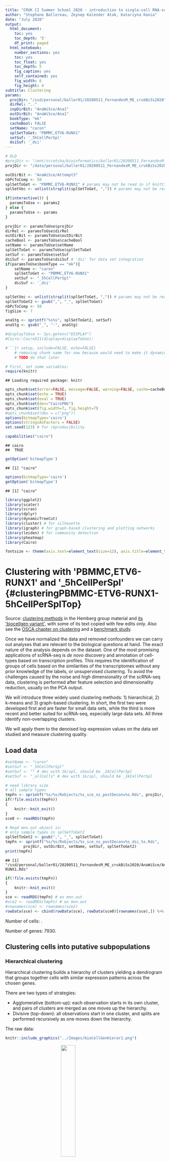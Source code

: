 ```yaml
---
title: "CRUK CI Summer School 2020 - introduction to single-cell RNA-seq analysis"
author: "Stephane Ballereau, Zeynep Kalender Atak, Katarzyna Kania"
date: "July 2020"
output:
  html_document:
    toc: yes
    toc_depth: '5'
    df_print: paged
  html_notebook:
    number_sections: yes
    toc: yes
    toc_float: yes
    toc_depth: 5
    fig_caption: yes
    self_contained: yes
    fig_width: 6
    fig_height: 4
subtitle: Clustering
params:
  projDir: "/ssd/personal/baller01/20200511_FernandesM_ME_crukBiSs2020"
  dirRel: ".."
  inpDirBit: "AnaWiSce/Ana1"
  outDirBit: "AnaWiSce/Ana1"
  bookType: "mk"
  cacheBool: FALSE  
  setName: "caron"
  splSetToGet: "PBMMC,ETV6-RUNX1"
  setSuf: '_5hCellPerSpl'
  dsiSuf: '_dsi'
---
```


<!--
  setSuf: '_allCells'
source /home/baller01/.local/share/r-miniconda/bin/activate r-reticulate
source /home/baller01/.local/share/r-miniconda/bin/deactivate r-reticulate
-->


```r
# OLD
#projDir <- "/mnt/scratcha/bioinformatics/baller01/20200511_FernandesM_ME_crukBiSs2020"
projDir <- "/data/personal/baller01/20200511_FernandesM_ME_crukBiSs2020"

outDirBit <- "AnaWiSce/Attempt3"
nbPcToComp <- 50
splSetToGet <- "PBMMC,ETV6-RUNX1" # params may not be read in if knitting book.
splSetVec <- unlist(strsplit(splSetToGet, ",")) # params may not be read in if knitting
```




```r
if(interactive()) {
  paramsToUse <- params2
} else {
  paramsToUse <- params
}

projDir <- paramsToUse$projDir
dirRel <- paramsToUse$dirRel
outDirBit <- paramsToUse$outDirBit
cacheBool <- paramsToUse$cacheBool
setName <- paramsToUse$setName
splSetToGet <- paramsToUse$splSetToGet
setSuf <- paramsToUse$setSuf
dsiSuf <- paramsToUse$dsiSuf # 'dsi' for data set integration
if(paramsToUse$bookType == "mk"){
	setName <- "caron"
	splSetToGet <- "PBMMC,ETV6-RUNX1"
	setSuf <- "_5hCellPerSpl"
	dsiSuf <- '_dsi'
}

splSetVec <- unlist(strsplit(splSetToGet, ",")) # params may not be read in if knitting book.
splSetToGet2 <- gsub(",", "_", splSetToGet)
nbPcToComp <- 50
figSize <- 7

anaStg <- sprintf("%s%s", splSetToGet2, setSuf)
anaStg <- gsub("_", "-", anaStg)

#displayToUse <- Sys.getenv("DISPLAY")
#Cairo::CairoX11(display=displayToUse);
```


```r
#```{r setup, include=FALSE, echo=FALSE}
	# removing chunk name for now because would need to make it dynamic, eg {{anaStg}} and expand
	# TODO do that later

# First, set some variables:
require(knitr)
```

```
## Loading required package: knitr
```

```r
opts_chunk$set(error=FALSE, message=FALSE, warning=FALSE, cache=cacheBool)
opts_chunk$set(echo = TRUE)
opts_chunk$set(eval = TRUE) 
opts_chunk$set(dev="CairoPNG")
opts_chunk$set(fig.width=7, fig.height=7)
#opts_chunk$set(dev = c("png"))
options(bitmapType='cairo')
options(stringsAsFactors = FALSE)
set.seed(123) # for reproducibility
```


```r
capabilities("cairo")
```

```
## cairo 
##  TRUE
```

```r
getOption('bitmapType')
```

```
## [1] "cairo"
```

```r
options(bitmapType='cairo')
getOption('bitmapType')
```

```
## [1] "cairo"
```


```r
library(ggplot2)
library(scater)
library(scran)
library(dplyr)
library(dynamicTreeCut)
library(cluster) # for silhouette
library(igraph) # for graph-based clustering and plotting networks 
library(leiden) # for community detection
library(pheatmap)
library(Cairo)

fontsize <- theme(axis.text=element_text(size=12), axis.title=element_text(size=16))
```

# Clustering with 'PBMMC,ETV6-RUNX1' and '_5hCellPerSpl' {#clusteringPBMMC-ETV6-RUNX1-5hCellPerSplTop}

<!-- TODO: get image file
<img src="../Images/Andrews2017_Fig1.png" style="margin:auto; display:block" />
-->

Source: [clustering methods](https://hemberg-lab.github.io/scRNA.seq.course/biological-analysis.html##clustering-methods) in the Hemberg group material and [its 'biocellgen variant'](https://biocellgen-public.svi.edu.au/mig_2019_scrnaseq-workshop/public/clustering-and-cell-annotation.html#clustering-methods.), with some of its text copied with few edits only. Also see the [OSCA chapter on clustering](https://osca.bioconductor.org/clustering.html) and a [benchmark study](https://f1000research.com/articles/7-1297#ref-2).

Once we have normalized the data and removed confounders we can carry out analyses that are relevant to the biological questions at hand. The exact nature of the analysis depends on the dataset. One of the most promising applications of scRNA-seq is *de novo* discovery and annotation of cell-types based on transcription profiles. This requires the identification of groups of cells based on the similarities of the transcriptomes without any prior knowledge of the labels, or unsupervised clustering. To avoid the challenges caused by the noise and high dimensionality of the scRNA-seq data, clustering is performed after feature selection and dimensionality reduction, usually on the PCA output.

We will introduce three widely used clustering methods: 1) hierarchical, 2) k-means and 3) graph-based clustering. In short, the first two were developed first and are faster for small data sets, while the third is more recent and better suited for scRNA-seq, especially large data sets. All three identify non-overlapping clusters.

We will apply them to the denoised log-expression values on the data set studied and measure clustering quality.

## Load data

<!--
We will load the R file keeping the SCE (SingleCellExperiment) object with the normalised counts for 500 cells per sample and the outcome of feature selection followed by dimensionality reduction.
-->


```r
#setName <- "caron"
#setSuf <- "_5hCellPerSpl"
#setSuf <- "" # dev with 1k/spl, should be _1kCellPerSpl
#setSuf <- "_allCells" # dev with 1k/spl, should be _1kCellPerSpl

# need library size
# all sample types
tmpFn <- sprintf("%s/%s/Robjects/%s_sce_nz_postDeconv%s.Rds", projDir, outDirBit, setName, setSuf)
if(!file.exists(tmpFn))
{
	knitr::knit_exit()
}
sce0 <- readRDS(tmpFn)

# Read mnn.out object in:
# only sample types in splSetToGet2
splSetToGet2 <- gsub(",", "_", splSetToGet)
tmpFn <- sprintf("%s/%s/Robjects/%s_sce_nz_postDeconv%s_dsi_%s.Rds",
		projDir, outDirBit, setName, setSuf, splSetToGet2)
print(tmpFn)
```

```
## [1] "/ssd/personal/baller01/20200511_FernandesM_ME_crukBiSs2020/AnaWiSce/AnaKmWiC/Robjects/caron_sce_nz_postDeconv_5hCellPerSpl_dsi_PBMMC_ETV6-RUNX1.Rds"
```

```r
if(!file.exists(tmpFn))
{
	knitr::knit_exit()
}
sce <- readRDS(tmpFn) # ex mnn.out
#sce2 <- readRDS(tmpFn) # ex mnn.out
#rownames(sce) <- rownames(sce2)
rowData(sce) <- cbind(rowData(sce), rowData(sce0)[rownames(sce),]) %>% DataFrame
```

Number of cells: .

Number of genes: 7930.

## Clustering cells into putative subpopulations

<!--
See https://hemberg-lab.github.io/scRNA.seq.course/index.html for three types of clustering.
See https://www.ncbi.nlm.nih.gov/pubmed/27303057 for review
-->

<!-- Defining cell clusters from expression data -->

### Hierarchical clustering

Hierarchical clustering builds a hierarchy of clusters yielding a dendrogram that groups together cells with similar expression patterns across the chosen genes.

There are two types of strategies:

* Agglomerative (bottom-up): each observation starts in its own cluster, and pairs of clusters are merged as one moves up the hierarchy.
* Divisive (top-down): all observations start in one cluster, and splits are performed recursively as one moves down the hierarchy.

<!--
<img src="../Images/bioCellGenHierar1.png" style="margin:auto; display:block" />
<img src="../Images/bioCellGenHierar2.png" style="margin:auto; display:block" />
-->

The raw data:


```r
knitr::include_graphics("../Images/bioCellGenHierar1.png")
```

<img src="../Images/bioCellGenHierar1.png" width="30%" style="display: block; margin: auto;" />

The hierarchical clustering dendrogram:


```r
knitr::include_graphics("../Images/bioCellGenHierar2.png")
```

<img src="../Images/bioCellGenHierar2.png" width="50%" style="display: block; margin: auto;" />

* Pros:
    + deterministic method
    + returns partitions at all levels along the dendrogram
* Cons:
    + computationally expensive in time and memory that increase proportionally to the square of the number of data points



#### Clustering

Here we will apply hierarchical clustering on the Euclidean distances between cells, using the Ward D2 criterion to minimize the total variance within each cluster.


```r
# get PCs
#pcs <- reducedDim(sce, "PCA")
pcs <- reducedDim(sce, "corrected")
# compute distance
pc.dist <- dist(pcs)
# derive tree
hc.tree <- hclust(pc.dist, method="ward.D2")
hcd <- as.dendrogram(hc.tree)
```

The dendrogram below shows each cell as a leaf.


```r
#plot(hc.tree, labels = FALSE, xlab = NULL, sub = NULL)
plot(hcd, type = "rectangle", ylab = "Height", leaflab = "none")
```

<img src="clusteringPostDsi_files/figure-html/plot_tree_hierar-1.png" width="672" />

Clusters are identified in the dendrogram using the shape of branches as well as their height ('dynamic tree cut' [@doi:10.1093/bioinformatics/btm563]). <!-- https://academic.oup.com/bioinformatics/article/24/5/719/200751 -->


```r
# identify clusters by cutting branches, requesting a minimum cluster size of 20 cells.
hc.clusters <- unname(cutreeDynamic(hc.tree,
				    distM = as.matrix(pc.dist),
				    minClusterSize = 20,
				    verbose = 0))
```

Cell counts for each cluster (rows) and each sample group (columns):


```r
# per sample group
table(hc.clusters, sce$source_name)
```

```
##            
## hc.clusters ABMMC ETV6-RUNX1 HHD PBMMC PRE-T
##          1      0        609   0   183     0
##          2      0        189   0   441     0
##          3      0        512   0    94     0
##          4      0        340   0   151     0
##          5      0         99   0   107     0
##          6      0         76   0   126     0
##          7      0         13   0   167     0
##          8      0         45   0    70     0
##          9      0         73   0    25     0
##          10     0         24   0    68     0
##          11     0         20   0    68     0
```

Cell counts for each cluster (rows) and each sample (columns):


```r
# per sample
table(hc.clusters, sce$Sample.Name)
```

```
##            
## hc.clusters GSM3872434 GSM3872435 GSM3872436 GSM3872437 GSM3872442 GSM3872443
##          1          50        301        159         99         73         18
##          2           1         15        154         19        185        125
##          3         299         83         28        102         57         15
##          4         121         61         38        120         90         11
##          5           0          0         21         78          0        101
##          6           2          9         51         14         17         54
##          7           1          0          5          7         38         50
##          8           0          1         11         33          1         57
##          9          20         28         11         14          6         10
##          10          4          1          8         11         14         36
##          11          2          1         14          3         19         23
##            
## hc.clusters GSM3872444
##          1          92
##          2         131
##          3          22
##          4          50
##          5           6
##          6          55
##          7          79
##          8          12
##          9           9
##          10         18
##          11         26
```

This data (cell number) may also be shown as heatmap.


```r
tmpTab <- table(hc.clusters, sce$Sample.Name)
rownames(tmpTab) = paste("hc", rownames(tmpTab), sep = "_")

# columns annotation with cell name:
mat_col <- colData(sce) %>% data.frame() %>% select(Sample.Name, source_name) %>% unique
rownames(mat_col) <- mat_col$Sample.Name
mat_col$Sample.Name <- NULL

# Prepare colours for clusters:
colourCount = length(unique(mat_col$source_name))
getPalette = grDevices::colorRampPalette(RColorBrewer::brewer.pal(9, "Set1"))

mat_colors <- list(source_name = getPalette(colourCount))
names(mat_colors$source_name) <- unique(mat_col$source_name)
```

Heatmap, with samples ordered as in sample sheet:


```r
# without column clustering
pheatmap(tmpTab,
           cluster_cols = FALSE,
           annotation_col    = mat_col,
           annotation_colors = mat_colors)
```

<img src="clusteringPostDsi_files/figure-html/unnamed-chunk-8-1.png" width="672" />

Heatmap, with samples ordered by similarity of cell distribution across clusters:


```r
# with column clustering
pheatmap(tmpTab,
           annotation_col    = mat_col,
           annotation_colors = mat_colors)
```

<img src="clusteringPostDsi_files/figure-html/unnamed-chunk-9-1.png" width="672" />

If clusters mostly include cells from one sample or the other, it suggests that the samples differ, and/or the presence of batch effect.

Let us show cluster assignments on the t-SNE, with cells shaped by cell type,
colored by cluster and sized total UMI counts ('sum').


```r
# store cluster assignment in SCE object:
sce$cluster <- factor(hc.clusters)
# make, store and show TSNE plot:
#g <- plotTSNE(sce, colour_by = "cluster", size_by = "sum", shape_by="source_name")
g <- plotTSNE(sce, colour_by = "cluster", shape_by="source_name")
g
```

<img src="clusteringPostDsi_files/figure-html/plot_tsne_hierar-1.png" width="768" />

Split by sample group:


```r
# split by sample and show:
g <- g + facet_wrap(. ~ sce$source_name)
g
```

<img src="clusteringPostDsi_files/figure-html/plot_tsne_hierar_facet-1.png" width="960" />

In some areas cells are not all assigned to the same cluster.

#### Separatedness

The congruence of clusters may be assessed by computing the sillhouette for each cell.
The larger the value the closer the cell to cells in its cluster than to cells in other clusters.
Cells closer to cells in other clusters have a negative value.
Good cluster separation is indicated by clusters whose cells have large silhouette values.

We first compute silhouette values. 


```r
sil <- silhouette(hc.clusters, dist = pc.dist)
```

We then plot silhouettes with one color per cluster and cells with a negative silhouette with the color of their closest cluster.
We also add the average silhouette for each cluster and all cells. 


```r
# prepare colours:
clust.col <- scater:::.get_palette("tableau10medium") # hidden scater colours
sil.cols <- clust.col[ifelse(sil[,3] > 0, sil[,1], sil[,2])]
sil.cols <- sil.cols[order(-sil[,1], sil[,3])]
# plot:
plot(sil,
     main = paste(length(unique(hc.clusters)), "clusters"),
     border = sil.cols,
     col = sil.cols,
     do.col.sort = FALSE) 
```

<img src="clusteringPostDsi_files/figure-html/plot_silhouette_hierar-1.png" width="672" />

The plot shows cells with negative silhouette indicating that too many clusters may have been defined.
The method and parameters used defined clusters with properties that may not fit the data set, eg clusters with the same diameter.

### k-means

#### Description

In k-means clustering, the goal is to partition N cells into k different clusters. In an iterative manner, cluster centers are defined and each cell is assigned to its nearest cluster.

The aim is to minimise within-cluster variation and maximise between-cluster variation, using the following steps:

* randomly select k data points to serve as initial cluster centers,
* for each point, compute the distance between that point and each of the centroids and assign the point to the cluster with the closest centroid,
* calculate the mean of each cluster (the 'mean' in 'k-mean') to define its centroid, and for each point compute the distance to these means to choose the closest, repeat until the distance between centroids and data points is minimal (ie clusters do not change) or the maximum number of iterations is reached,
* compute the total variation within clusters,
* assign new centroids and repeat steps above

<img src="../Images/bioCellGenKmean.png" style="margin:auto; display:block" />

* Pros:
    + fast
* Cons:
    + assumes a pre-determined number of clusters
    + sensitive to outliers
    + tends to define equally-sized clusters

#### Example

The dendogram built above suggests there may be six large cell populations.

Let us define six clusters.


```r
# define clusters with kmeans()
# because results depend on the initial cluster centers,
# it is usually best to try several times,
# by setting 'nstart' to say 20,
# kmeans() will then retain the run with the lowest within cluster variation.
kclust <- kmeans(pcs, centers=6, nstart = 20) 

# compute silhouette
sil <- silhouette(kclust$cluster, dist(pcs))

# plot silhouette
clust.col <- scater:::.get_palette("tableau10medium") # hidden scater colours
sil.cols <- clust.col[ifelse(sil[,3] > 0, sil[,1], sil[,2])]
sil.cols <- sil.cols[order(-sil[,1], sil[,3])]
plot(sil, main = paste(length(unique(kclust$cluster)), "clusters"), 
    border=sil.cols, col=sil.cols, do.col.sort=FALSE) 
```

<img src="clusteringPostDsi_files/figure-html/comp_kmeans_k6-1.png" width="672" />

The t-SNE plot below shows cells color-coded by cluster membership:


```r
# get cell coordinates from "TSNE" slot:
tSneCoord <- as.data.frame(reducedDim(sce, "TSNE"))
colnames(tSneCoord) <- c("TSNE1", "TSNE2")
# add sample type:
tSneCoord$source_name <- sce$source_name
# add cluster info:
tSneCoord$cluster <- as.factor(kclust$cluster)
# draw plot
p2 <- ggplot(tSneCoord, aes(x=TSNE1, y=TSNE2,
			    colour=cluster,
			    shape=source_name)) +
	geom_point()
p2
```

<img src="clusteringPostDsi_files/figure-html/plot_tSNE_kmeans_k6-1.png" width="768" />

Split by sample type:


```r
p2 + facet_wrap(~ sce$source_name)
```

<img src="clusteringPostDsi_files/figure-html/plot_tSNE_kmeans_k6_split-1.png" width="960" />

To find the most appropriate number of clusters, one performs the analysis for a series of values for k and for each k value computes a 'measure of fit' of the clusters defined. Several metrics exist. We will look at:
* within-cluster sum-of-squares
* silhouette
* gap statistic

#### Within-cluster sum-of-squares

The within-cluster sum-of-squares is the sum of the squared deviations from each observation and the cluster centroid. This metric measures the variability of observations within a cluster.  It decreases as k increases, by an amount that decreases with k. Indeed, for low k values increasing k usually improves clustering, as shown by a sharp drop in the within-cluster sum-of-squares. For higher k values, increasing k does not reduce the within-cluster sum-of-squares much: dividing clusters further only slightly reduces variablility inside clusters. On a plot of the within-cluster sum-of-squares against k, the curve shows two parts: the first with a steep negative slope and the second with a small slope. The 'elbow' of the curve indicates the most appropriate number of clusters.


```r
library(broom)
library(tibble)
library(tidyr)
library(purrr)

# get PCA matrix (i.e. rotated values)
points <- as_tibble(pcs)

# define clusters for different number of clusters
# from 1 to 20:
kclusts <- tibble(k = 1:20) %>%
  mutate(
    kclust = map(k, ~kmeans(points, .x)), # define clusters
    tidied = map(kclust, tidy), # 'flatten' kmeans() output into tibble
    glanced = map(kclust, glance), # convert model or other R object to convert to single-row data frame
    augmented = map(kclust, augment, points) # extract per-observation information
  )

# get cluster assignments
# unnest a list column with unnest(),
# i.e. make each element of the list its own row.
clusters <- kclusts %>%
  unnest(tidied)

# get assignments
assignments <- kclusts %>% 
  unnest(augmented)

# get clustering outcome
clusterings <- kclusts %>%
  unnest(glanced)
```

We now plot the total within-cluster sum-of-squares and decide on k.


```r
ggplot(clusterings, aes(k, tot.withinss)) +
  geom_point() +
  geom_line()
```

<img src="clusteringPostDsi_files/figure-html/plot_withinss-1.png" width="672" />


```r
clusterings %>% 
  mutate(tot.withinss.diff = tot.withinss - lag(tot.withinss)) %>%
  arrange(desc(tot.withinss.diff))
```

```
## # A tibble: 20 x 9
##        k kclust  tidied       totss tot.withinss betweenss  iter augmented      
##    <int> <list>  <list>       <dbl>        <dbl>     <dbl> <int> <list>         
##  1    17 <kmean… <tibble[,53…  418.         126.  2.92e+ 2     5 <tibble[,51] […
##  2    20 <kmean… <tibble[,53…  418.         120.  2.98e+ 2     6 <tibble[,51] […
##  3     8 <kmean… <tibble[,53…  418.         170.  2.48e+ 2     4 <tibble[,51] […
##  4    19 <kmean… <tibble[,53…  418.         120.  2.98e+ 2     6 <tibble[,51] […
##  5    14 <kmean… <tibble[,53…  418.         133.  2.85e+ 2     4 <tibble[,51] […
##  6    16 <kmean… <tibble[,53…  418.         124.  2.94e+ 2     5 <tibble[,51] […
##  7    12 <kmean… <tibble[,53…  418.         138.  2.80e+ 2     4 <tibble[,51] […
##  8    13 <kmean… <tibble[,53…  418.         135.  2.84e+ 2     4 <tibble[,51] […
##  9    11 <kmean… <tibble[,53…  418.         142.  2.76e+ 2     4 <tibble[,51] […
## 10    15 <kmean… <tibble[,53…  418.         127.  2.91e+ 2     4 <tibble[,51] […
## 11    18 <kmean… <tibble[,53…  418.         120.  2.98e+ 2     4 <tibble[,51] […
## 12    10 <kmean… <tibble[,53…  418.         146.  2.72e+ 2     5 <tibble[,51] […
## 13     7 <kmean… <tibble[,53…  418.         170.  2.49e+ 2     4 <tibble[,51] […
## 14     6 <kmean… <tibble[,53…  418.         182.  2.37e+ 2     5 <tibble[,51] […
## 15     9 <kmean… <tibble[,53…  418.         156.  2.62e+ 2     5 <tibble[,51] […
## 16     5 <kmean… <tibble[,53…  418.         195.  2.23e+ 2     4 <tibble[,51] […
## 17     4 <kmean… <tibble[,53…  418.         219.  1.99e+ 2     3 <tibble[,51] […
## 18     3 <kmean… <tibble[,53…  418.         249.  1.69e+ 2     3 <tibble[,51] […
## 19     2 <kmean… <tibble[,53…  418.         305.  1.13e+ 2     1 <tibble[,51] […
## 20     1 <kmean… <tibble[,53…  418.         418. -2.27e-13     1 <tibble[,51] […
## # … with 1 more variable: tot.withinss.diff <dbl>
```

```r
# get the smallest negative drop
k_neg <- clusterings %>% 
  mutate(tot.withinss.diff = tot.withinss - lag(tot.withinss)) %>%
  filter(tot.withinss.diff < 0) %>%
  #arrange(desc(tot.withinss.diff)) %>%
  slice_max(tot.withinss.diff, n = 1) %>%
  pull(k)
k_neg <- k_neg -1
# get the first positive diff
k_pos <- clusterings %>% 
  mutate(tot.withinss.diff = tot.withinss - lag(tot.withinss)) %>%
  filter(tot.withinss.diff >= 0) %>%
  #arrange(desc(tot.withinss.diff)) %>%
  slice_min(k, n = 1) %>%
  pull(k)
k_pos <- k_pos -1
```

The plot above suggests reasonable values for k may be:

* 13 (where the drop in total within-cluster sum-of-squares is the smallest)
* 7 (lowest cluster number where the difference in consecutive total within-cluster sum-of-squares is positive)

#### Silhouette

We now compute the Silhouette values for each set of clusters defined above for the series of values of k.


```r
# compute pairwise distance between cells in the PC space,
# as it is needed to compute silhouette:
pcDist <- dist(pcs)
# compute silhouette for each set of clusters defined above for a series of values of k:
Ks=sapply(2:20,
		function(i) {
			tmpClu <- as.numeric(kclusts$augmented[[i]]$.cluster)
			#table(tmpClu)
			sil <- silhouette(tmpClu, pcDist)
			summary(sil)$avg.width
		}
)
# plot average width against k:
plot(2:20, Ks,
     xlab="k",
     ylab="av. silhouette",
     type="b",
     pch=19)
```

<img src="clusteringPostDsi_files/figure-html/unnamed-chunk-11-1.png" width="672" />

<!--
The plot above shows that silhouette values vary little for k between 4 and 11, though higher values are observed for k at 5, 8, 9 and 10.
-->

#### Gap statistic

Because the variation quantity decreases as the number of clusters increases,
a more reliable approach is to compare the observed variation to that expected from a null distribution.
With the gap statistic, the expected variation is computed:

* by generating several reference data sets using the uniform distribution (no cluster),
* for each such set and the series of k values, by clustering and computing the within-cluster variation.

The gap statistic measures for a given k the difference between the expected and observed variation.
The most appropriate number of clusters is that with the higest gap value.

We will use `cluster::clusGap()` to compute the gap statistic for k between 1 and 20.


```r
set.seed(123)
gaps <- cluster::clusGap(
  x = pcs,
  FUNcluster = kmeans,
  K.max = 20,
  nstart = 5, # low for expediency here but should use higher
  B = 10 # low for expediency here but should use higher
)

## find the "best" k
best.k <- cluster::maxSE(gaps$Tab[, "gap"], gaps$Tab[, "SE.sim"])
# in case the the best k was '1',
# skip first row of output table:
gapsTab <- gaps$Tab[2:nrow(gaps$Tab),]
best.k <- cluster::maxSE(gapsTab[, "gap"], gapsTab[, "SE.sim"])
#best.k
```

The "optimal" k value is 19.


```r
# try other method to choose best k:
##best.k <- cluster::maxSE(gapsTab[, "gap"], gapsTab[, "SE.sim"], method="Tibs2001SEmax")
##best.k <- cluster::maxSE(gapsTab[, "gap"], gapsTab[, "SE.sim"], method="firstmax")
##best.k
```

We next copy the cluster assignment to the SCE object.


```r
df <- as.data.frame(assignments)
# here only copy outcome for k == 10
sce$kmeans10 <- as.numeric(df[df$k == 10, ".cluster"])
```

We now check silhouette values for a k of 10:


```r
library(cluster)
clust.col <- scater:::.get_palette("tableau10medium") # hidden scater colours
sil <- silhouette(sce$kmeans10, dist = pc.dist)
sil.cols <- clust.col[ifelse(sil[,3] > 0, sil[,1], sil[,2])]
sil.cols <- sil.cols[order(-sil[,1], sil[,3])]
plot(sil, main = paste(length(unique(sce$kmeans10)), "clusters"), 
    border=sil.cols, col=sil.cols, do.col.sort=FALSE) 
```

<img src="clusteringPostDsi_files/figure-html/silhouette_kmeans_k10-1.png" width="672" />


```r
df <- as.data.frame(assignments)
sce$kmeans.best <- as.numeric(df[df$k == best.k, ".cluster"])
```

We now check silhouette values for a k of 19:


```r
library(cluster)
clust.col <- colorRampPalette(RColorBrewer::brewer.pal(9,"RdBu"))(best.k)
sil <- silhouette(sce$kmeans.best, dist = pc.dist)
sil.cols <- clust.col[ifelse(sil[,3] > 0, sil[,1], sil[,2])]
sil.cols <- sil.cols[order(-sil[,1], sil[,3])]
plot(sil, main = paste(length(unique(sce$kmeans.best)), "clusters"), 
    border=sil.cols, col=sil.cols, do.col.sort=FALSE) 
```

<img src="clusteringPostDsi_files/figure-html/silhouette_kmeans_kbest-1.png" width="672" />

For the same number of clusters (10), fewer cells have negative values with k-means than with hierarchical clustering. The average silhouette is similar though, and all clusters show a wide range.

#### Multi-metric

<!-- TODO Keep? Implies proper choice of metrics ... -->

One may also use multiple metrics rather than only one and check how they concord, using `NbClust::NbClust()` (see manual for a description of metrics computed):


```r
# run only once and save outcome to file to load later.

tmpFn <- sprintf("%s/%s/Robjects/%s_sce_nz_postDeconv%s_500CellK2to20NbClust.Rds", projDir, outDirBit, setName, setSuf)
if(file.exists(tmpFn))
{
	nb <- readRDS(file=tmpFn)
} else {
	library(NbClust)
	# tried with k from 2 to 20 but that takes too long with all cells.
	# subsample 500 cells
	tmpInd <- sample(nrow(pcs), 500)
		nb = NbClust(data=pcs[tmpInd,], 
	             distance = "euclidean",
	             min.nc = 2,
		      max.nc = 20,
	             #min.nc = 8,
	             #max.nc = 16,
	             method = "kmeans",
	             index=c("kl","ch","cindex","db","silhouette",
	                "duda","pseudot2","beale","ratkowsky",
	                "gap","gamma","mcclain","gplus",
	                "tau","sdindex","sdbw"))
	saveRDS(nb, file=tmpFn)
	rm(tmpInd)
}
rm(tmpFn)
```

Table showing the number of methods selecting values of k as the best choice:


```r
table(nb$Best.nc[1,]) # consensus seems to be 3 clusters
```

```
## 
##  2  3  7 11 14 20 
##  7  4  1  1  1  2
```

```r
rm(nb)
```

No strong support for a single sensible value of k is observed.

### Graph-based clustering

Graph-based clustering entails building a nearest-neighbour (NN) graph using cells as nodes and their similarity as edges, then identifying 'communities' of cells within the network (more details [there](https://biocellgen-public.svi.edu.au/mig_2019_scrnaseq-workshop/public/clustering-and-cell-annotation.html#unsupervised-clustering-methods)). In this k-NN graph two nodes (cells), say A and B, are connected by an edge if the distance between them is amongst the k smallest distances from A to other cells ('KNN'), and from B to other cells (shared-NN, 'SNN'). An edge may be weighted based on the number or closeness of shared nearest neighbours. Clusters are identified using metrics related to the number of neighbours ('connections') to find groups of highly interconnected cells. "The value of ‘k’ can be roughly interpreted as the anticipated size of the smallest subpopulation" (see `scran`'s `buildSNNGraph()` manual).

* Pros:
    + fast and memory efficient (avoids the need to construct a distance matrix for all pairs of cells)
    + no assumptions on the shape of the clusters or the distribution of cells within each cluster
    + no need to specify a number of clusters to identify (but the size of the neigbourhood used affects the size of clusters)
* Cons:
    + loss of information beyond neighboring cells, which can affect community detection in regions with many cells.

The plot below shows the same data set as a network built using three different numbers of neighbours: 5, 15 and 25 (from [here](https://biocellgen-public.svi.edu.au/mig_2019_scrnaseq-workshop/public/clustering-and-cell-annotation.html#clustering-methods.)).

<img src="../Images/bioCellGenGraphDeng.png" style="margin:auto; display:block" />

We will:

* build the graph,
* define clusters,
* check membership across samples,
* show membership on a t-SNE plot,
* assess clustering quality.

We now build the shared nearest neighbour (SNN) graph, using `scran`'s `buildSNNGraph()` with: 

* the reduced and denoised data set (PCs)
* the default number of neighbours (k=10)
* the default type of edge weight (type="rank")


```r
# compute graph using buildSNNGraph
# check manual with: ?buildSNNGraph
#snn.gr <- buildSNNGraph(sce, use.dimred="PCA")
snn.gr <- buildSNNGraph(sce, use.dimred="corrected")
```

The number of cells in the data set is large so we randomly choose 1000 nodes (cells) in the network before plotting the resulting smaller network. Cells are color-coded by sample type:


```r
# subset graph down to 1000 cells
# https://igraph.org/r/doc/subgraph.html

# Add vertices (nodes. ie cells) annotation
V(snn.gr)$Sample.Name <- colData(sce)$Sample.Name
V(snn.gr)$source_name <- as.character(colData(sce)$source_name)

# pick 1000 nodes randomly
edgesToGet <- sample(nrow(snn.gr[]), 1000)

# subset graph for these 1000 ramdomly chosen nodes
snn.gr.subset <- subgraph(snn.gr, edgesToGet)
g <- snn.gr.subset

# set colors for clusters
if(length(unique(V(g)$source_name)) <= 2)
{
  cols <- colorspace::rainbow_hcl(length(unique(V(g)$source_name)))
} else {
  cols <- RColorBrewer::brewer.pal(n = length(unique(V(g)$source_name)), name = "RdYlBu")
}
names(cols) <- unique(V(g)$source_name)

# plot graph
plot.igraph(
  g, layout = layout_with_fr(g),
  vertex.size = 3, vertex.label = NA,
  vertex.color = cols[V(g)$source_name],
  frame.color = cols[V(g)$source_name],
  main = "default parameters"
)

# add legend
legend('bottomright',
       legend=names(cols),
       pch=21,
       col=cols, # "#777777",
       pt.bg=cols,
       pt.cex=1, cex=.6, bty="n", ncol=1)
```

<img src="clusteringPostDsi_files/figure-html/show_walktrap_graph-1.png" width="100%" />

#### Modularity

Several methods to detect clusters ('communities') in networks rely on the 'modulatrity' metric. For a given partition of cells into clusters, modularity measures how separated clusters are from each other, based on the difference between the observed and expected weight of edges between nodes. For the whole graph, the closer to 1 the better.

#### Walktrap method

<!-- #### Community detection via short random walks: 'walktrap' -->


The walktrap method relies on short random walks (a few steps) through the network. These walks tend to be 'trapped' in highly-connected regions of the network. Node similarity is measured based on these walks. Nodes are first each assigned their own community. Pairwise distances are computed and the two closest communities are grouped. These steps are repeated a given number of times to produce a dendrogram. Hierarchical clustering is then applied to the distance matrix. The best partition is that with the highest modularity. <!-- https://link.springer.com/article/10.1007/s11227-019-03018-x -->

<!--
BIB Pons and Latapy [18] Pons P, Latapy M (2006) Computing communities in large networks using random walks. J Graph Algorithms Appl 10(2):191–218
reliable (https://www.ncbi.nlm.nih.gov/pmc/articles/PMC5102890/)
-->

<!--
see pipeComp on performance of walktrap
https://www.ncbi.nlm.nih.gov/pmc/articles/PMC5102890/
-->


```r
# identify clusters with walktrap
# default number of steps: 4
cluster.out <- cluster_walktrap(snn.gr)
```

We will now count cells in each cluster for each sample type and each sample.

We first retrieve membership.


```r
# cluster assignments are stored in the membership slot
wt.clusters <- cluster.out$membership
```

Cluster number and sizes (number of cells):


```r
table(wt.clusters)
```

```
## wt.clusters
##   1   2   3   4   5   6   7   8   9  10  11  12  13  14  15  16  17  18  19 
## 709 193 341  63 137  33  66  23 629  56  35  98 127 536 100 191  86  59  18
```

The table below shows the cluster distribution across sample types. Many clusters are observed in only one sample type.


```r
table(wt.clusters, sce$source_name)
```

```
##            
## wt.clusters ABMMC ETV6-RUNX1 HHD PBMMC PRE-T
##          1      0        543   0   166     0
##          2      0        100   0    93     0
##          3      0        250   0    91     0
##          4      0         27   0    36     0
##          5      0         68   0    69     0
##          6      0          6   0    27     0
##          7      0          0   0    66     0
##          8      0          6   0    17     0
##          9      0        191   0   438     0
##          10     0         26   0    30     0
##          11     0          1   0    34     0
##          12     0          3   0    95     0
##          13     0         58   0    69     0
##          14     0        521   0    15     0
##          15     0         23   0    77     0
##          16     0         75   0   116     0
##          17     0         44   0    42     0
##          18     0         48   0    11     0
##          19     0         10   0     8     0
```

The table below shows the cluster distribution across samples. Most clusters comprise cells from several replicates of a same sample type, while few are observed in only one sample.


```r
tmpTab <- table(wt.clusters, sce$Sample.Name)
rownames(tmpTab) = paste("4-step", rownames(tmpTab), sep = "_")

# columns annotation with cell name:
mat_col <- colData(sce) %>% data.frame() %>% select(Sample.Name, source_name) %>% unique
rownames(mat_col) <- mat_col$Sample.Name
mat_col$Sample.Name <- NULL

# Prepare colours for clusters:
colourCount = length(unique(mat_col$source_name))
getPalette = grDevices::colorRampPalette(RColorBrewer::brewer.pal(9, "Set1"))

mat_colors <- list(source_name = getPalette(colourCount))
names(mat_colors$source_name) <- unique(mat_col$source_name)

pheatmap(tmpTab,
           annotation_col    = mat_col,
           annotation_colors = mat_colors)
```

<img src="clusteringPostDsi_files/figure-html/rep_clusters_samples-1.png" width="672" />

We next check the effect of the number of steps on the clusters detected by
increasing it (default number of steps: 4).

*With 5-step walks:*

Cluster sizes:


```r
cluster.out.s5 <- cluster_walktrap(snn.gr, steps = 5)
wt.clusters.s5 <- cluster.out.s5$membership
table(wt.clusters.s5)
```

```
## wt.clusters.s5
##   1   2   3   4   5   6   7   8   9  10  11  12  13  14  15  16  17  18  19 
## 338 525  63  80 131 779  23 629  38 140 128  84 194  39  47 100  85  59  18
```

Comparison with 4-step clusters:


```r
tmpTab <- table(wt.clusters, wt.clusters.s5)
rownames(tmpTab) = paste("4-step", rownames(tmpTab), sep = "_")
colnames(tmpTab) = paste("5-step", colnames(tmpTab) , sep = "_")
pheatmap(tmpTab)
```

<img src="clusteringPostDsi_files/figure-html/unnamed-chunk-16-1.png" width="672" />

*With 15-step walks:*

Cluster sizes:


```r
cluster.out.s15 <- cluster_walktrap(snn.gr, steps = 15)
wt.clusters.s15 <- cluster.out.s15$membership
table(wt.clusters.s15)
```

```
## wt.clusters.s15
##   1   2   3   4   5   6   7   8   9  10  11  12  13  14  15  16  17  18 
##  65  23 126  62 664 249 181  37 131 250 187  91 562  39 122  49 603  59
```

Comparison with 4-step clusters:


```r
tmpTab <- table(wt.clusters, wt.clusters.s15)
rownames(tmpTab) = paste("4-step", rownames(tmpTab), sep = "_")
colnames(tmpTab) = paste("15-step", colnames(tmpTab) , sep = "_")
pheatmap(tmpTab)
```

<img src="clusteringPostDsi_files/figure-html/unnamed-chunk-18-1.png" width="672" />

The network may also be built and clusters identified at once with `scran::clusterSNNGraph()` that also allows for large data sets to first cluster cells with k-means into a large number of clusters and then perform graph-based clustering on cluster centroids.


```r
# set use.kmeans to TRUE to 'create centroids that are then subjected to graph-based clustering' (see manual)
# with kmeans.centers default (square root of the number of cells)
# or set kmeans.centers to another value, eg 30
clustersOnce <- clusterSNNGraph(sce,
			     #use.dimred="PCA",
			     use.dimred="corrected",
			     use.kmeans=TRUE,
			     kmeans.centers = 200,
			     full.stats=TRUE)
```

Distribution of the size of the 200 k-means clusters:


```r
# 'kmeans': assignment of each cell to a k-means cluster
##table(clustersOnce$kmeans) # no good with many clusters
summary(data.frame(table(clustersOnce$kmeans))$Freq)
```

```
##    Min. 1st Qu.  Median    Mean 3rd Qu.    Max. 
##     1.0     9.0    15.0    17.5    24.0    52.0
```

Graph-based cluster sizes in cell number:


```r
# 'igraph': assignment of each cell to a graph-based cluster operating on the k-means clusters
table(clustersOnce$igraph)
```

```
## 
##   1   2   3   4   5   6   7 
## 734 555 509 840 365 355 142
```

The heatmap below displays the contingency table for the graph-based clusters (rows) and the k-means clusters (columns) used to build the network (color-code by size, i.e. number of cells).


```r
#table(clustersOnce$igraph,
#	clustersOnce$kmeans)
tmpTab <- table(clustersOnce$igraph,
		clustersOnce$kmeans)
rownames(tmpTab) = paste("igraph", rownames(tmpTab), sep = "_")
colnames(tmpTab) = paste("kmeans", colnames(tmpTab) , sep = "_")
pheatmap(tmpTab, show_colnames = FALSE)
```

<img src="clusteringPostDsi_files/figure-html/unnamed-chunk-22-1.png" width="672" />

Graph-based cluster sizes in k-mean cluster number:


```r
# ‘membership’, the graph-based cluster to which each node is assigned
table(metadata(clustersOnce)$membership)
```

```
## 
##  1  2  3  4  5  6  7 
## 36 51 27 42 17 19  8
```

The plot below show the network build with the 200 k-means clusters used the
identify the graph-based clusters.


```r
g <- metadata(clustersOnce)$graph
V(g)$membership <- metadata(clustersOnce)$membership

# set colors for clusters
rgb.palette <- colorRampPalette(c("purple","yellow"), space="rgb") # Seurat-like
cols <- rgb.palette(length(unique(V(g)$membership)))
names(cols) <- as.character(1:length(unique(V(g)$membership)))

# plot graph
plot.igraph(
  g, layout = layout_with_fr(g),
  vertex.size = 3, vertex.label = NA,
  vertex.color = cols[V(g)$membership],
  frame.color = cols[V(g)$membership],
  main = "with 200 k-means clusters"
)

# add legend
legend('bottomright',
       legend=names(cols),
       pch=21,
       col=cols, # "#777777",
       pt.bg=cols,
       pt.cex=1, cex=.6, bty="n", ncol=2)
```

<img src="clusteringPostDsi_files/figure-html/unnamed-chunk-24-1.png" width="100%" />

#### Louvain method

<!-- #### Community detection with the 'Louvain' method -->

With the Louvain method, nodes are also first assigned their own community. This hierarchical agglomerative method then progresses in two-step iterations: 1) nodes are re-assigned one at a time to the community for which they increase modularity the most, if any, 2) a new, 'aggregate' network is built where nodes are the communities formed in the previous step. This is repeated until modularity stops increasing. The diagram below is copied from [this article](https://www.nature.com/articles/s41598-019-41695-z#Fig1).

<img src="../Images/leiden_Fig1_HTML.png" style="margin:auto; display:block" />

<!-- BIBREF https://www.nature.com/articles/s41598-019-41695-z#Fig1 -->

<!--
multilevel community method
BIBREF https://arxiv.org/abs/1810.08473
-->

We now apply the Louvain approach, store its outcome in the SCE object and show cluster sizes.


```r
ig.louvain <- igraph::cluster_louvain(snn.gr)
cl <- ig.louvain$membership
cl <- factor(cl)
# store membership
sce$louvain <- cl
# show cluster sizes:
table(sce$louvain)
```

```
## 
##   1   2   3   4   5   6   7   8   9  10 
## 653 194  60 605 272 552 519 152 124 369
```

The plot below displays the network with nodes (the 1000 randomly chosen cells) color-coded by cluster membership:


```r
## Define a set of colors to use (must be at least as many as the number of
## communities)
##cols <- RColorBrewer::brewer.pal(n = nlevels(sce$cluster), name = "RdYlBu")
##cols <- grDevices:::colorRampPalette(RColorBrewer::brewer.pal(nlevels(sce$cluster), "RdYlBu"))

V(snn.gr)$Sample.Name <- colData(sce)$Sample.Name
V(snn.gr)$source_name <- as.character(colData(sce)$source_name)
V(snn.gr)$louvain <- as.character(colData(sce)$louvain)

# once only # edgesToGet <- sample(nrow(snn.gr[]), 1000)

snn.gr.subset <- subgraph(snn.gr, edgesToGet)
g <- snn.gr.subset

tmpLayout <- layout_with_fr(g)

rgb.palette <- colorRampPalette(c("purple","yellow"), space="rgb") # Seurat-like
#rgb.palette <- colorRampPalette(c("yellow2","goldenrod","darkred"), space="rgb")
##rgb.palette <- colorRampPalette(c("red","orange","blue"), space="rgb")
cols <- rgb.palette(length(unique(V(g)$louvain)))
names(cols) <- as.character(1:length(unique(V(g)$louvain)))

# Plot the graph, color by cluster assignment
igraph::plot.igraph(
  g, layout = tmpLayout,
  vertex.color = cols[V(g)$louvain],
  frame.color = cols[V(g)$louvain],
  vertex.size = 3, vertex.label = NA, main = "Louvain"
)

# add legend
legend('bottomright',
       legend=names(cols),
       pch=21,
       col=cols, # "#777777",
       pt.bg=cols,
       pt.cex=1, cex=.6, bty="n", ncol=2)
```

<img src="clusteringPostDsi_files/figure-html/show_louvain_graph-1.png" width="100%" />

The t-SNE plot shows cells color-coded by cluster membership:


```r
# show clusters on TSNE
p <- plotTSNE(sce, colour_by="louvain") + fontsize
p
```

<img src="clusteringPostDsi_files/figure-html/show_louvain_tsne_1-1.png" width="768" />

Split by sample type:


```r
# facet by sample group:
p + facet_wrap(~ sce$source_name)
```

<img src="clusteringPostDsi_files/figure-html/show_louvain_tsne_2-1.png" width="960" />

#### Leiden method

<!-- #### Community detection with the 'Leiden' method -->


<!-- (igraph_community_leiden is only for the C lib, not the R package) -->

The Leiden method improves on the Louvain method by garanteeing that at each iteration clusters are connected and well-separated. The method includes an extra step in the iterations: after nodes are moved (step 1), the resulting partition is refined (step2) and only then the new aggregate network made, and refined (step 3). The diagram below is copied from [this article](https://www.nature.com/articles/s41598-019-41695-z#Fig3).

<img src="../Images/leiden_Fig3_HTML.png" style="margin:auto; display:block" />

<!-- BIBREF https://www.nature.com/articles/s41598-019-41695-z#Fig3 -->


```r
# have logical to check we can use the required python modules:
leidenOk <- FALSE
# use the reticulate R package to use python modules
library(reticulate)
# set path to python
use_python("/home/baller01/.local/share/r-miniconda/envs/r-reticulate/bin/python")
# check availability of python modules and set logical accordingly
if(reticulate::py_module_available("igraph")
& reticulate::py_module_available("leidenalg"))
{
	leidenOk <- TRUE
}
```

We now apply the Leiden approach, store its outcome in the SCE object and show cluster sizes.


```r
# mind eval above is set to the logical set above
# so that chunk will only run if python modules were found.
library("leiden")
adjacency_matrix <- igraph::as_adjacency_matrix(snn.gr)
partition <- leiden(adjacency_matrix)
# store membership
sce$leiden <- factor(partition)
# show cluster sizes:
table(sce$leiden)
```

```
## 
##   1   2   3   4   5   6   7   8   9 
## 762 611 595 488 401 310 194 117  22
```

The plot below displays the network with nodes (the 1000 randomly chosen cells) color-coded by cluster membership:


```r
## Define a set of colors to use (must be at least as many as the number of
## communities)
##cols <- RColorBrewer::brewer.pal(n = nlevels(sce$cluster), name = "RdYlBu")
##cols <- grDevices:::colorRampPalette(RColorBrewer::brewer.pal(nlevels(sce$cluster), "RdYlBu"))

##V(snn.gr)$Sample.Name <- colData(sce)$Sample.Name
##V(snn.gr)$source_name <- as.character(colData(sce)$source_name)
V(snn.gr)$leiden <- as.character(colData(sce)$leiden)

# once only # edgesToGet <- sample(nrow(snn.gr[]), 1000)

snn.gr.subset <- subgraph(snn.gr, edgesToGet)
g <- snn.gr.subset

#cols <- RColorBrewer::brewer.pal(n = length(unique(V(g)$leiden)), name = "RdYlBu") # 11 max
#cols <- RColorBrewer::brewer.pal(n = length(unique(V(g)$leiden)), name = "Spectral") # 11 max
#names(cols) <- unique(V(g)$leiden)

rgb.palette <- colorRampPalette(c("purple","yellow"), space="rgb") # Seurat-like
#rgb.palette <- colorRampPalette(c("yellow2","goldenrod","darkred"), space="rgb")
##rgb.palette <- colorRampPalette(c("red","orange","blue"), space="rgb")
cols <- rgb.palette(length(unique(V(g)$leiden)))
names(cols) <- as.character(1:length(unique(V(g)$leiden)))

## Plot the graph, color by cluster assignment
igraph::plot.igraph(
  g, layout = tmpLayout,
  vertex.color = cols[V(g)$leiden],
  frame.color = cols[V(g)$leiden],
  vertex.size = 3, vertex.label = NA, main = "Leiden"
)
legend('bottomright',
       legend=names(cols),
       pch=21,
       col=cols, # "#777777",
       pt.bg=cols,
       pt.cex=1, cex=.6, bty="n", ncol=2)
```

<img src="clusteringPostDsi_files/figure-html/show_leiden_graph-1.png" width="100%" />
The t-SNE plot below shows cells color-coded by cluster membership:


```r
# show clusters on TSNE
p <- plotTSNE(sce, colour_by="leiden") + fontsize
p
```

<img src="clusteringPostDsi_files/figure-html/show_leiden_tsne_1-1.png" width="768" />

Split by sample type:


```r
# facet by sample group:
p + facet_wrap(~ sce$source_name)
```

<img src="clusteringPostDsi_files/figure-html/show_leiden_tsne_2-1.png" width="960" />

####  Modularity to assess clusters quality

We now compute modularity to assess clusters quality (the division of cells into several groups, 'clusters', is compared to that in an equivalent random network with no structure).

The overall modularity obtained with the Louvain method is 0.72.

Modularity can also be computed for each cluster, with `scran`'s `clusterModularity()` (now in the [bluster package](http://bioconductor.org/packages/devel/bioc/html/bluster.html)). This function returns an upper diagonal matrix with values for each pair of clusters.


```r
# compute cluster-wise modularities,
# with clusterModularity(),
# which returns a matrix keeping values for each pair of clusters
##mod.out <- clusterModularity(snn.gr, wt.clusters, get.weights=TRUE)
mod.out <- bluster::pairwiseModularity(snn.gr,
                                       #wt.clusters,
                                       sce$louvain,
                                       get.weights=TRUE)
# Modularity is proportional to the cluster size,
# so we compute the ratio of the observed to expected weights
# for each cluster pair
ratio <- mod.out$observed/mod.out$expected
lratio <- log10(ratio + 1) # on log scale to improve colour range
```

We display below the cluster-wise modularity on a heatmap. Clusters that are well separated mostly comprise intra-cluster edges and harbour a high modularity score on the diagonal and low scores off that diagonal. Two poorly separated clusters will share edges and the pair will have a high score.  


```r
pheatmap(lratio, cluster_rows=FALSE, cluster_cols=FALSE, 
    color=colorRampPalette(c("white", "blue"))(100))
```

<img src="clusteringPostDsi_files/figure-html/show_clusterModularity_snn-1.png" width="672" />

The cluster-wise modularity matrix may also be shown as a network, with clusters as nodes and edges weighted by modularity:


```r
cluster.gr <- igraph::graph_from_adjacency_matrix(
    ratio, 
    mode="undirected",
    weighted=TRUE,
    diag=FALSE)
plot(cluster.gr,
     label.cex = 0.2,
     edge.width = igraph::E(cluster.gr)$weight)
```

<img src="clusteringPostDsi_files/figure-html/plot_clusterNetwork_snn-1.png" width="100%" />

#### Choose the number of clusters

Some community detection methods are hierarchical, e.g. walktrap. With these methods, one can choose the number of clusters.



We can now retrieve a given number of clusters, e.g. 10 here to match the k-means clusters defined above:


```r
# remember cluster.out keeps the walktrap outcome
cluster.out.10 <- igraph::cut_at(cluster.out, no = 10)
cluster.out.10 <- factor(cluster.out.10)
table(cluster.out.10)
```

```
## cluster.out.10
##    1    2    3    4    5    6    7    8    9   10 
##  269  182   96 1497  478   23  629   35  100  191
```

The plot below displays the network with nodes (the 1000 randomly chosen cells) color-coded by cluster membership, split by sample type:


```r
# annotate nodes
V(snn.gr)$walkCutAt10 <- as.character(cluster.out.10)

# subset graph
snn.gr.subset <- subgraph(snn.gr, edgesToGet)
g <- snn.gr.subset

# make colors:
cols <- rgb.palette(length(unique(V(g)$walkCutAt10)))
names(cols) <- as.character(1:length(unique(V(g)$walkCutAt10)))

# Plot the graph, color by cluster assignment
igraph::plot.igraph(
  g, layout = tmpLayout,
  vertex.color = cols[V(g)$walkCutAt10],
  vertex.size = 3, vertex.label = NA, main = "walkCutAt10"
)
legend('bottomright',
      legend=names(cols),
       pch=21,
       col="#777777",
       pt.bg=cols,
       pt.cex=2, cex=.8, bty="n", ncol=2)
```

<img src="clusteringPostDsi_files/figure-html/unnamed-chunk-27-1.png" width="100%" />

The t-SNE plot below shows cells color-coded by cluster membership split by
sample type:


```r
 # ```{r, out.width = '100%'}
sce$cluster.out.10 <- cluster.out.10
sce$cluster.out.10.col <- cols[cluster.out.10]

# show clusters on TSNE
#p <- plotTSNE(sce, colour_by="cluster.out.10") + fontsize
tSneCoord <- as.data.frame(reducedDim(sce, "TSNE"))
colnames(tSneCoord) <- c("TSNE1", "TSNE2")
# add sample type:
tSneCoord$source_name <- sce$source_name
# add cluster info:
tSneCoord$cluster.out.10.col <- sce$cluster.out.10.col
# draw plot
p2 <- ggplot(tSneCoord, aes(x=TSNE1, y=TSNE2,
			    color=cluster.out.10,
			    shape=source_name)) +
	geom_point()
p2 <- p2 + scale_color_manual(values = cols)
# facet by sample group:
p2 + facet_wrap(~ sce$source_name) +
	  theme(legend.text=element_text(size=rel(0.7)))
```

<img src="clusteringPostDsi_files/figure-html/unnamed-chunk-28-1.png" width="960" />

## Comparing two sets of clusters

The contingency table below shows the concordance between the walk-trap (rows) and k-means (columns) clustering methods:


```r
# rows: walktrap
# columns: kmeans
##tmpTab <- table(cluster.out$membership, sce$kmeans10)
tmpTab <- table(sce$cluster.out.10, sce$kmeans10)
tmpTab
```

```
##     
##        1   2   3   4   5   6   7   8   9  10
##   1    0   0   0   0   0   0   0 252  17   0
##   2    0   0   0   1  19   1 161   0   0   0
##   3    0   0   0   0   0   0   0   0  96   0
##   4   14 748   2   5 184  10   0   0   0 534
##   5    0  11   0   0  49 418   0   0   0   0
##   6   19   0   0   0   2   0   0   0   1   1
##   7    0   0 610  19   0   0   0   0   0   0
##   8    0   0   0   0  23   0   0   0  12   0
##   9    0   0   0 100   0   0   0   0   0   0
##   10 191   0   0   0   0   0   0   0   0   0
```

Concordance is moderate, with some clusters defined with one method comprising cells assigned to several clusters defined with the other method.

Concordance can also be displayed on a heatmap:


```r
rownames(tmpTab) = paste("walk", rownames(tmpTab), sep = "_")
colnames(tmpTab) = paste("kmeans10", colnames(tmpTab) , sep = "_")
pheatmap(tmpTab)
```

<img src="clusteringPostDsi_files/figure-html/unnamed-chunk-30-1.png" width="672" />

Concordance can also be measured with the adjusted Rand index that ranges between 0 and 1 from random partitions to perfect agreement. Here, the adjusted Rand index is 0.600216.

## Expression of known marker genes

We first show clusters on a t-SNE plot:


```r
cluToUse <- "cluster.out.10"
plotTSNE(sce, colour_by = cluToUse) + ggtitle("walktrap, 10 clusters")
```

<img src="clusteringPostDsi_files/figure-html/unnamed-chunk-31-1.png" width="768" />

Having identified clusters, we now display the level of expression of cell type marker genes to quickly match clusters with cell types (e.g. MS4A1 for B cell marker gene). For each marker we will plot its expression on a t-SNE, and show distribution across each cluster on a violin plot.

Example with B cell marker genes MS4A1 and CD79A:


```r
rownames(sce) <- scater::uniquifyFeatureNames(
  rowData(sce)$ensembl_gene_id,
  rowData(sce)$Symbol)
p1 <- plotTSNE(sce, by_exprs_values = "reconstructed", colour_by = "MS4A1") +
  ggtitle("B cells: MS4A1")
p2 <- plotTSNE(sce, by_exprs_values = "reconstructed", colour_by = "CD79A") +
  ggtitle("B cells: CD79A")
gridExtra::grid.arrange(p1, p2, ncol=2)
```

<img src="clusteringPostDsi_files/figure-html/exprKnownMarkers_plot1_clusteringPostDsi-1.png" width="960" />

```r
rm(p1, p2)
```


```r
p1 <- plotExpression(sce,
               exprs_values = "reconstructed",
               x=cluToUse,
               colour_by=cluToUse,
               features= "MS4A1") +
  ggtitle("B cells")
p2 <- plotExpression(sce,
               exprs_values = "reconstructed",
               x=cluToUse,
               colour_by=cluToUse,
               features= "CD79A") +
  ggtitle("B cells")
gridExtra::grid.arrange(p1, p2, ncol=2)
```

<img src="clusteringPostDsi_files/figure-html/unnamed-chunk-32-1.png" width="960" />

```r
rm(p1, p2)
```

We now show the distribution of expression levels for marker genes of other PBMC types.


```r
#markGenes <- c("IL7R", "CCR7", "S100A4", "CD14", "LYZ", "MS4A1", "CD8A", "FCGR3A", "MS4A7", "GNLY", "NKG7", "FCER1A", "CST3", "PPBP")
markGenesFull <- list(
  "Naive CD4+ T cells"=c("IL7R", "CCR7"),
  "Memory CD4+ T cells"=c("IL7R", "S100A4"),
  "B cells"=c("MS4A1"),
  "CD8+ T cells"=c("CD8A"),
  "NK cells"=c("GNLY", "NKG7"),
  "CD14+ Monocytes"=c("CD14", "LYZ"),
  "FCGR3A+ Monocytes"=c("FCGR3A", "MS4A7"),
  "Dendritic Cells"=c("FCER1A", "CST3"),
  "Platelets"=c("PPBP")
)
markGenesAvail <- lapply(markGenesFull,
                         function(x){
                           x[x %in% rownames(sce)]
                         })
```


```r
plotExpression2 <- function(sce, ctx, markGenesAvail) {
  if(length(markGenesAvail[[ctx]])>0) {
    plotExpression(sce, exprs_values = "reconstructed",
                   x=cluToUse, colour_by=cluToUse,
                   features=markGenesAvail[[ctx]]) + ggtitle(ctx)
  }
}

# Naive CD4+ T
ctx <- "Naive CD4+ T cells"
plotExpression2(sce, ctx, markGenesAvail)
```

<img src="clusteringPostDsi_files/figure-html/unnamed-chunk-34-1.png" width="960" />

```r
# Memory CD4+
ctx <- "Memory CD4+ T cells"
plotExpression2(sce, ctx, markGenesAvail)
```

<img src="clusteringPostDsi_files/figure-html/unnamed-chunk-34-2.png" width="960" />

```r
# B cells
##plotExpression(sce, exprs_values = "reconstructed", x=cluToUse, colour_by=cluToUse, features=markGenes[6]) + ggtitle("B cells")
ctx <- "B cells"
plotExpression2(sce, ctx, markGenesAvail)
```

<img src="clusteringPostDsi_files/figure-html/unnamed-chunk-34-3.png" width="960" />

```r
# CD8+ T
ctx <- "CD8+ T cells"
plotExpression2(sce, ctx, markGenesAvail)
```

<img src="clusteringPostDsi_files/figure-html/unnamed-chunk-34-4.png" width="960" />

```r
# NK
ctx <- "NK cells"
plotExpression2(sce, ctx, markGenesAvail)
```

<img src="clusteringPostDsi_files/figure-html/unnamed-chunk-34-5.png" width="960" />

```r
# CD14+ Mono
ctx <- "CD14+ Monocytes"
plotExpression2(sce, ctx, markGenesAvail)
```

<img src="clusteringPostDsi_files/figure-html/unnamed-chunk-34-6.png" width="960" />

```r
# FCGR3A+ Mono
ctx <- "FCGR3A+ Monocytes"
plotExpression2(sce, ctx, markGenesAvail)
```

<img src="clusteringPostDsi_files/figure-html/unnamed-chunk-34-7.png" width="960" />

```r
# DC
ctx <- "Dendritic Cells"
plotExpression2(sce, ctx, markGenesAvail)
```

<img src="clusteringPostDsi_files/figure-html/unnamed-chunk-34-8.png" width="960" />

```r
# Platelet
ctx <- "Platelets"
plotExpression2(sce, ctx, markGenesAvail)
```

<img src="clusteringPostDsi_files/figure-html/unnamed-chunk-34-9.png" width="960" />

<!-- Add clusters to initial sce (not the output fastMNN) ?TODO? --> 

## Save data

Write SCE object to file.


```r
#tmpFn <- sprintf("%s/%s/Robjects/%s_sce_nz_postDeconv%s%s_%s_clustered.Rds",
tmpFn <- sprintf("%s/%s/Robjects/%s_sce_nz_postDeconv%s%s_%s_clust.Rds",
                 projDir, outDirBit, setName, setSuf, dsiSuf, splSetToGet2)
print(tmpFn)
```

```
## [1] "/ssd/personal/baller01/20200511_FernandesM_ME_crukBiSs2020/AnaWiSce/AnaKmWiC/Robjects/caron_sce_nz_postDeconv_5hCellPerSpl_dsi_PBMMC_ETV6-RUNX1_clust.Rds"
```

```r
saveRDS(sce, file=tmpFn)
```

## Session information


```r
sessionInfo()
```

```
## R version 4.0.3 (2020-10-10)
## Platform: x86_64-pc-linux-gnu (64-bit)
## Running under: CentOS Linux 8
## 
## Matrix products: default
## BLAS:   /opt/R/R-4.0.3/lib64/R/lib/libRblas.so
## LAPACK: /opt/R/R-4.0.3/lib64/R/lib/libRlapack.so
## 
## locale:
##  [1] LC_CTYPE=en_GB.UTF-8       LC_NUMERIC=C              
##  [3] LC_TIME=en_GB.UTF-8        LC_COLLATE=en_GB.UTF-8    
##  [5] LC_MONETARY=en_GB.UTF-8    LC_MESSAGES=en_GB.UTF-8   
##  [7] LC_PAPER=en_GB.UTF-8       LC_NAME=C                 
##  [9] LC_ADDRESS=C               LC_TELEPHONE=C            
## [11] LC_MEASUREMENT=en_GB.UTF-8 LC_IDENTIFICATION=C       
## 
## attached base packages:
## [1] stats4    parallel  stats     graphics  grDevices utils     datasets 
## [8] methods   base     
## 
## other attached packages:
##  [1] pheatmap_1.0.12             reticulate_1.18            
##  [3] NbClust_3.0                 purrr_0.3.4                
##  [5] tidyr_1.1.3                 tibble_3.1.1               
##  [7] broom_0.7.6                 Cairo_1.5-12.2             
##  [9] leiden_0.3.7                igraph_1.2.6               
## [11] cluster_2.1.2               dynamicTreeCut_1.63-1      
## [13] dplyr_1.0.5                 scran_1.18.7               
## [15] scater_1.18.6               SingleCellExperiment_1.12.0
## [17] SummarizedExperiment_1.20.0 Biobase_2.50.0             
## [19] GenomicRanges_1.42.0        GenomeInfoDb_1.26.7        
## [21] IRanges_2.24.1              S4Vectors_0.28.1           
## [23] BiocGenerics_0.36.1         MatrixGenerics_1.2.1       
## [25] matrixStats_0.58.0          ggplot2_3.3.3              
## [27] knitr_1.32                 
## 
## loaded via a namespace (and not attached):
##  [1] bitops_1.0-7              RColorBrewer_1.1-2       
##  [3] backports_1.2.1           tools_4.0.3              
##  [5] bslib_0.2.4               utf8_1.2.1               
##  [7] R6_2.5.0                  irlba_2.3.3              
##  [9] vipor_0.4.5               DBI_1.1.1                
## [11] colorspace_2.0-0          withr_2.4.2              
## [13] tidyselect_1.1.1          gridExtra_2.3            
## [15] compiler_4.0.3            cli_2.4.0                
## [17] BiocNeighbors_1.8.2       DelayedArray_0.16.3      
## [19] labeling_0.4.2            bookdown_0.22            
## [21] sass_0.3.1                scales_1.1.1             
## [23] rappdirs_0.3.3            stringr_1.4.0            
## [25] digest_0.6.27             rmarkdown_2.7            
## [27] XVector_0.30.0            pkgconfig_2.0.3          
## [29] htmltools_0.5.1.1         sparseMatrixStats_1.2.1  
## [31] highr_0.9                 limma_3.46.0             
## [33] rlang_0.4.10              rstudioapi_0.13          
## [35] DelayedMatrixStats_1.12.3 farver_2.1.0             
## [37] jquerylib_0.1.3           generics_0.1.0           
## [39] jsonlite_1.7.2            mclust_5.4.7             
## [41] BiocParallel_1.24.1       RCurl_1.98-1.3           
## [43] magrittr_2.0.1            BiocSingular_1.6.0       
## [45] GenomeInfoDbData_1.2.4    scuttle_1.0.4            
## [47] Matrix_1.3-2              Rcpp_1.0.6               
## [49] ggbeeswarm_0.6.0          munsell_0.5.0            
## [51] fansi_0.4.2               viridis_0.6.0            
## [53] lifecycle_1.0.0           stringi_1.5.3            
## [55] yaml_2.2.1                edgeR_3.32.1             
## [57] zlibbioc_1.36.0           grid_4.0.3               
## [59] dqrng_0.3.0               crayon_1.4.1             
## [61] lattice_0.20-44           cowplot_1.1.1            
## [63] beachmat_2.6.4            locfit_1.5-9.4           
## [65] ps_1.6.0                  pillar_1.6.0             
## [67] codetools_0.2-18          glue_1.4.2               
## [69] evaluate_0.14             vctrs_0.3.7              
## [71] gtable_0.3.0              assertthat_0.2.1         
## [73] xfun_0.22                 rsvd_1.0.5               
## [75] viridisLite_0.4.0         beeswarm_0.3.1           
## [77] bluster_1.0.0             statmod_1.4.35           
## [79] ellipsis_0.3.2
```

